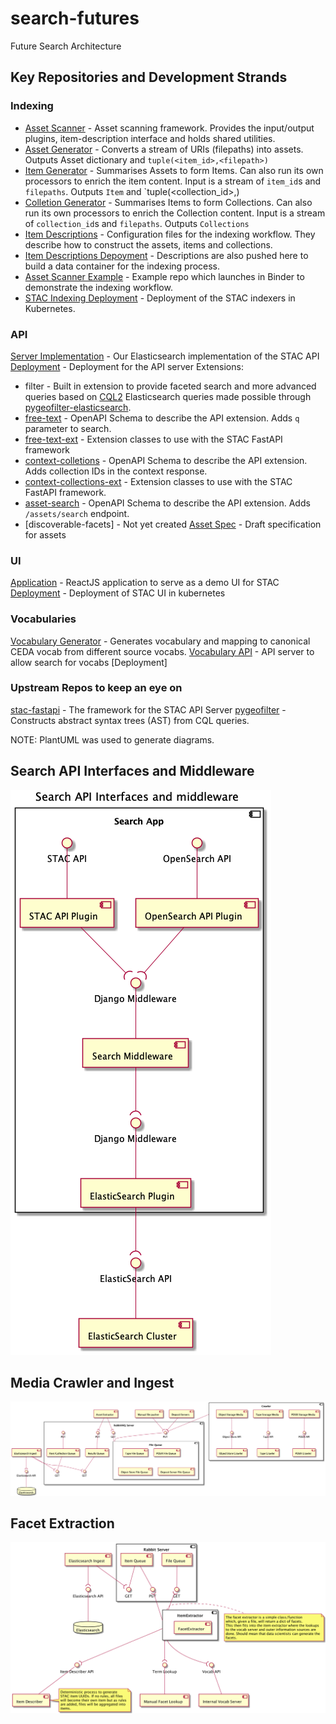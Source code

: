 # search-futures
Future Search Architecture

## Key Repositories and Development Strands

### Indexing

- [Asset Scanner](https://github.com/cedadev/asset-scanner) - Asset scanning framework. Provides the input/output plugins, item-description interface and holds shared utilities.
- [Asset Generator](https://github.com/cedadev/asset-generator) - Converts a stream of URIs (filepaths) into assets. Outputs Asset dictionary and `tuple(<item_id>,<filepath>)`
- [Item Generator](https://github.com/cedadev/item-generator) - Summarises Assets to form Items. Can also run its own processors to enrich the item content.  Input is a stream of `item_id`s and `filepaths`. Outputs `Item` and `tuple(<collection_id>,<filepath>)
- [Colletion Generator](https://github.com/cedadev/collection-generator) - Summarises Items to form Collections. Can also run its own processors to enrich the Collection content. Input is a stream of `collection_id`s and `filepaths`. Outputs `Collections`
- [Item Descriptions](https://github.com/cedadev/item-descriptions) - Configuration files for the indexing workflow. They describe how to construct the assets, items and collections. 
- [Item Descriptions Depoyment](https://breezy.badc.rl.ac.uk/stac/stac-item-descriptions) - Descriptions are also pushed here to build a data container for the indexing process.
- [Asset Scanner Example](https://github.com/cedadev/asset-scanner-example) - Example repo which launches in Binder to demonstrate the indexing workflow.
- [STAC Indexing Deployment](https://breezy.badc.rl.ac.uk/stac/stac-indexer-deploy) -  Deployment of the STAC indexers in Kubernetes.

### API

[Server Implementation](https://github.com/cedadev/stac-fastapi-elasticsearch) - Our Elasticsearch implementation of the STAC API
[Deployment](https://breezy.badc.rl.ac.uk/stac/stac-fastapi-elasticsearch-deploy) - Deployment for the API server
Extensions:
- filter - Built in extension to provide faceted search and more advanced queries based on [CQL2](https://portal.ogc.org/files/96288#filter-queryables) 
  Elasticsearch queries made possible through [pygeofilter-elasticsearch](https://github.com/cedadev/pygeofilter-elasticsearch).
- [free-text](https://github.com/cedadev/stac-freetext-search) - OpenAPI Schema to describe the API extension. Adds `q` parameter to search.
- [free-text-ext](https://github.com/cedadev/stac-free-text-ext) - Extension classes to use with the STAC FastAPI framework
- [context-colletions](https://github.com/cedadev/stac-context-collections) - OpenAPI Schema to describe the API extension. Adds collection IDs in the context response.  
- [context-collections-ext](https://github.com/cedadev/stac-context-collection-ext) -  Extension classes to use with the STAC FastAPI framework.
- [asset-search](https://github.com/cedadev/stac-asset-search) -  OpenAPI Schema to describe the API extension. Adds `/assets/search` endpoint.
- [discoverable-facets] -  Not yet created
[Asset Spec](https://github.com/cedadev/stac-asset-spec) - Draft specification for assets

### UI
[Application](https://github.com/cedadev/stac-ui) - ReactJS application to serve as a demo UI for STAC
[Deployment](https://breezy.badc.rl.ac.uk/stac/stac-ui-deploy) -  Deployment of STAC UI in kubernetes

### Vocabularies
[Vocabulary Generator](https://github.com/cedadev/stac-vocab) -  Generates vocabulary and mapping to canonical CEDA vocab from different source vocabs.
[Vocabulary API](https://github.com/cedadev/stac-vocab-api) - API server to allow search for vocabs
[Deployment]

### Upstream Repos to keep an eye on
[stac-fastapi](https://github.com/stac-utils/stac-fastapi) - The framework for the STAC API Server
[pygeofilter](https://github.com/geopython/pygeofilter) -  Constructs abstract syntax trees (AST) from CQL queries. 



NOTE: PlantUML was used to generate diagrams.

## Search API Interfaces and Middleware
![Search API](out/uml/search/Search%20API%20Interfaces%20and%20middleware.png)

## Media Crawler and Ingest
![Search API](out/uml/crawler/Media%20Crawler%20and%20Ingest.png)

## Facet Extraction
![Facet Extraction](out/uml/facet_extraction/facet_extraction.png)
